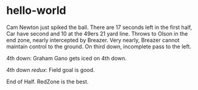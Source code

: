 # hello-world
Cam Newton just spiked the ball. There are 17 seconds left in the first half, Car have second and 10 at the 49ers 21 yard line. Throws to Olson in the end zone, nearly intercepted by Breazer. Very nearly, Breazer cannot maintain control to the ground. On third down, incomplete pass to the left.<p/>
4th down: Graham Gano gets iced on 4th down.</p>
4th down <i>redux</i>: Field goal is good.<p/>
End of Half. RedZone is the best.
